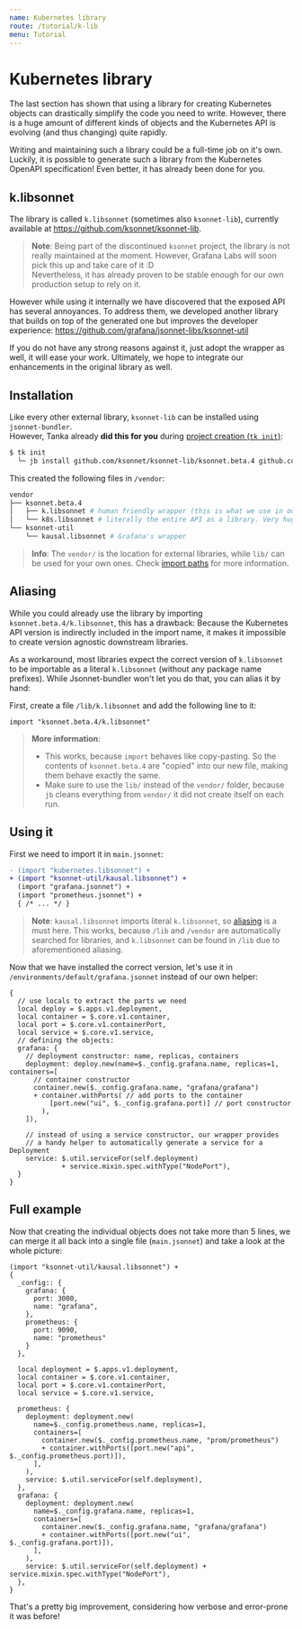```yaml
---
name: Kubernetes library
route: /tutorial/k-lib
menu: Tutorial
---
```


# Kubernetes library

The last section has shown that using a library for creating Kubernetes objects
can drastically simplify the code you need to write. However, there is a huge
amount of different kinds of objects and the Kubernetes API is evolving (and
thus changing) quite rapidly.

Writing and maintaining such a library could be a full-time job on it's own.
Luckily, it is possible to generate such a library from the Kubernetes OpenAPI
specification! Even better, it has already been done for you.

## k.libsonnet

The library is called `k.libsonnet` (sometimes also `ksonnet-lib`), currently
available at https://github.com/ksonnet/ksonnet-lib.

> **Note**: Being part of the discontinued `ksonnet` project, the library is not
> really maintained at the moment. However, Grafana Labs will soon pick this up and
> take care of it :D  
> Nevertheless, it has already proven to be stable enough for our own production
> setup to rely on it.

However while using it internally we have discovered that the exposed API has
several annoyances. To address them, we developed another library that builds on
top of the generated one but improves the developer experience:
https://github.com/grafana/jsonnet-libs/ksonnet-util

If you do not have any strong reasons against it, just adopt the wrapper as
well, it will ease your work. Ultimately, we hope to integrate our enhancements
in the original library as well.

## Installation

Like every other external library, `ksonnet-lib` can be installed using
`jsonnet-bundler`.  
However, Tanka already **did this for you** during [project
creation (`tk init`)](/tutorial/jsonnet#creating-a-new-project):

```bash
$ tk init
  └─ jb install github.com/ksonnet/ksonnet-lib/ksonnet.beta.4 github.com/grafana/jsonnet-libs/ksonnet-util
```

This created the following files in `/vendor`:

```bash
vendor
├── ksonnet.beta.4
│   ├── k.libsonnet # human friendly wrapper (this is what we use in our code)
│   └── k8s.libsonnet # literally the entire API as a library. Very huge file
└── ksonnet-util
    └── kausal.libsonnet # Grafana's wrapper
```

> **Info**: The `vendor/` is the location for external libraries, while `lib/`
> can be used for your own ones. Check [import paths](/libraries/import-paths)
> for more information.

## Aliasing

While you could already use the library by importing
`ksonnet.beta.4/k.libsonnet`, this has a drawback: Because the Kubernetes API
version is indirectly included in the import name, it makes it impossible to
create version agnostic downstream libraries.

As a workaround, most libraries expect the correct version of `k.libsonnet` to
be importable as a literal `k.libsonnet` (without any package name prefixes).
While Jsonnet-bundler won't let you do that, you can alias it by hand:

First, create a file `/lib/k.libsonnet` and add the following line to it:

```jsonnet
import "ksonnet.beta.4/k.libsonnet"
```

> **More information**:
>
> - This works, because `import` behaves like copy-pasting. So
>   the contents of `ksonnet.beta.4` are "copied" into our new file, making them
>   behave exactly the same.
> - Make sure to use the `lib/` instead of the `vendor/` folder, because `jb`
>   cleans everything from `vendor/` it did not create itself on each run.

## Using it

First we need to import it in `main.jsonnet`:

```diff
- (import "kubernetes.libsonnet") +
+ (import "ksonnet-util/kausal.libsonnet") +
  (import "grafana.jsonnet") +
  (import "prometheus.jsonnet") +
  { /* ... */ }
```

> **Note**: `kausal.libsonnet` imports literal `k.libsonnet`, so
> [aliasing](#aliasing) is a must here. This works, because `/lib` and `/vendor`
> are automatically searched for libraries, and `k.libsonnet` can be found in
> `/lib` due to aforementioned aliasing.

Now that we have installed the correct version, let's use it in
`/environments/default/grafana.jsonnet` instead of our own helper:

```jsonnet
{
  // use locals to extract the parts we need
  local deploy = $.apps.v1.deployment,
  local container = $.core.v1.container,
  local port = $.core.v1.containerPort,
  local service = $.core.v1.service,
  // defining the objects:
  grafana: {
    // deployment constructor: name, replicas, containers
    deployment: deploy.new(name=$._config.grafana.name, replicas=1, containers=[
      // container constructor
      container.new($._config.grafana.name, "grafana/grafana")
      + container.withPorts( // add ports to the container
          [port.new("ui", $._config.grafana.port)] // port constructor
        ),
    ]),

    // instead of using a service constructor, our wrapper provides
    // a handy helper to automatically generate a service for a Deployment
    service: $.util.serviceFor(self.deployment)
             + service.mixin.spec.withType("NodePort"),
  }
}
```

## Full example

Now that creating the individual objects does not take more than 5 lines, we can
merge it all back into a single file (`main.jsonnet`) and take a look at the
whole picture:

```jsonnet
(import "ksonnet-util/kausal.libsonnet") +
{
  _config:: {
    grafana: {
      port: 3000,
      name: "grafana",
    },
    prometheus: {
      port: 9090,
      name: "prometheus"
    }
  },

  local deployment = $.apps.v1.deployment,
  local container = $.core.v1.container,
  local port = $.core.v1.containerPort,
  local service = $.core.v1.service,

  prometheus: {
    deployment: deployment.new(
      name=$._config.prometheus.name, replicas=1,
      containers=[
        container.new($._config.prometheus.name, "prom/prometheus")
        + container.withPorts([port.new("api", $._config.prometheus.port)]),
      ],
    ),
    service: $.util.serviceFor(self.deployment),
  },
  grafana: {
    deployment: deployment.new(
      name=$._config.grafana.name, replicas=1,
      containers=[
        container.new($._config.grafana.name, "grafana/grafana")
        + container.withPorts([port.new("ui", $._config.grafana.port)]),
      ],
    ),
    service: $.util.serviceFor(self.deployment) + service.mixin.spec.withType("NodePort"),
  },
}
```

That's a pretty big improvement, considering how verbose and error-prone it was
before!
